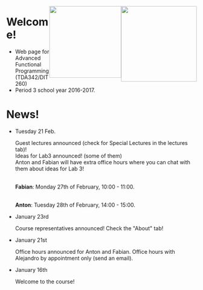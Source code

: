 <!-- Added weird extra section, because otherwise Alejandro's does not appear -->
<!-- ## Empty -->
<!-- --- -->

<img style="float:right"
     class="img"
     src="https://www.chalmers.se/SiteCollectionImages/Logotyper/Chalmers%20logotyp/AvancezChalmers_black_centered.png"
     height="200">
<img style="float:right"
     class="img-circle"
     src="http://upload.wikimedia.org/wikipedia/en/8/82/G%C3%B6teborgs_universitet_seal.svg"
     height="190">


# Welcome!

  * Web page for Advanced Functional Programming (TDA342/DIT260)
  * Period 3 school year 2016-2017.


# News!

* Tuesday 21 Feb.

  <div class = "alert alert-info">
     Guest lectures announced (check for Special Lectures in the lectures tab)!
  </div>

  <div class = "alert alert-info">
     Ideas for Lab3 announced! (some of them)
  </div>

  <div class = "alert alert-info">
     Anton and Fabian will have extra office hours where you can chat with them
     about ideas for Lab 3!

     <br> **Fabian**: Monday 27th of February, 10:00 - 11:00.

     <br> **Anton**: Tuesday 28th of February, 14:00 - 15:00.

  </div>

* January 23rd

  <div class = "alert alert-info">
     Course representatives announced! Check the "About" tab!
  </div>


* January 21st

  <div class = "alert alert-info">
     Office hours announced for Anton and Fabian. Office hours with Alejandro by
     appointment only (send an email).
  </div>


* January 16th

  <div class = "alert alert-info">
     Welcome to the course!
  </div>
